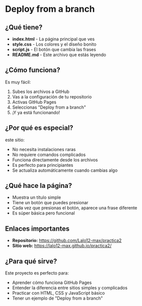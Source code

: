 # Deploy from a branch


## ¿Qué tiene?

- **index.html** - La página principal que ves
- **style.css** - Los colores y el diseño bonito
- **script.js** - El botón que cambia las frases
- **README.md** - Este archivo que estás leyendo

## ¿Cómo funciona?

Es muy fácil:
1. Subes los archivos a GitHub
2. Vas a la configuración de tu repositorio
3. Activas GitHub Pages
4. Seleccionas "Deploy from a branch"
5. ¡Y ya está funcionando!

## ¿Por qué es especial?

este sitio:
- No necesita instalaciones raras
- No requiere comandos complicados
- Funciona directamente desde los archivos
- Es perfecto para principiantes
- Se actualiza automáticamente cuando cambias algo

## ¿Qué hace la página?

- Muestra un título simple
- Tiene un botón que puedes presionar
- Cada vez que presionas el botón, aparece una frase diferente
- Es súper básica pero funcional

## Enlaces importantes

- **Repositorio:** https://github.com/Lalo12-max/practica2
- **Sitio web:** https://lalo12-max.github.io/practica2/

## ¿Para qué sirve?

Este proyecto es perfecto para:
- Aprender cómo funciona GitHub Pages
- Entender la diferencia entre sitios simples y complicados
- Practicar con HTML, CSS y JavaScript básico
- Tener un ejemplo de "Deploy from a branch"


